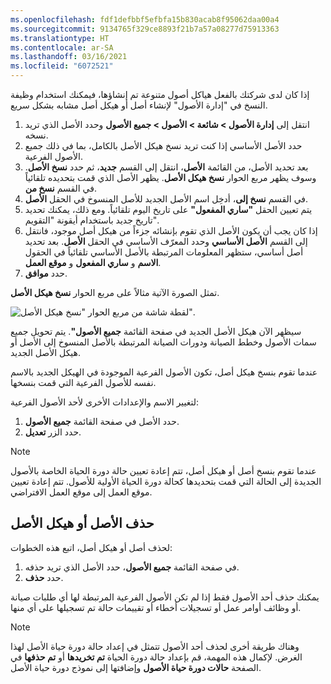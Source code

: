 ```yaml
---
ms.openlocfilehash: fdf1defbbf5efbfa15b830acab8f95062daa00a4
ms.sourcegitcommit: 9134765f329ce8893f21b7a57a08277d75913363
ms.translationtype: HT
ms.contentlocale: ar-SA
ms.lasthandoff: 03/16/2021
ms.locfileid: "6072521"
---
```

إذا كان لدى شركتك بالفعل هياكل أصول متنوعة تم إنشاؤها، فيمكنك استخدام وظيفة النسخ في "إدارة الأصول" لإنشاء أصل أو هيكل أصل مشابه بشكل سريع.

1.  انتقل إلى **إدارة الأصول > شائعة > الأصول > جميع الأصول** وحدد الأصل الذي تريد نسخه.
2.  حدد الأصل الأساسي إذا كنت تريد نسخ هيكل الأصل بالكامل، بما في ذلك جميع الأصول الفرعية.
3.  بعد تحديد الأصل، من القائمة **الأصل**، انتقل إلى القسم **جديد**، ثم حدد **نسخ الأصل**. وسوف يظهر مربع الحوار **نسخ هيكل الأصل**.
يظهر الأصل الذي قمت بتحديده تلقائياً في القسم **نسخ من**. 
4.  في القسم **نسخ إلى**، أدخِل اسم الأصل الجديد للأصل المنسوخ في الحقل **الأصل**.
5.  يتم تعيين الحقل **"ساري المفعول"** على تاريخ اليوم تلقائياً. ومع ذلك، يمكنك تحديد تاريخ جديد باستخدام أيقونة "التقويم".
6.  إذا كان يجب أن يكون الأصل الذي تقوم بإنشائه جزءاً من هيكل أصل موجود، فانتقل إلى القسم **الأصل الأساسي** وحدد المعرّف الأساسي في الحقل **الأصل**.
بعد تحديد أصل أساسي، ستظهر المعلومات المرتبطة بالأصل الأساسي تلقائياً في الحقول **الاسم** و **ساري المفعول** و **موقع العمل**.
7.  حدد **موافق**. 

تمثل الصورة الآتية مثالاً على مربع الحوار **نسخ هيكل الأصل**.

![لقطة شاشة من مربع الحوار "نسخ هيكل الأصل".](../media/copy-asset-structure-ssm.png)
 
سيظهر الآن هيكل الأصل الجديد في صفحة القائمة **جميع الأصول"**. يتم تحويل جميع سمات الأصول وخطط الصيانة ودورات الصيانة المرتبطة بالأصل المنسوخ إلى الأصل أو هيكل الأصل الجديد.

عندما تقوم بنسخ هيكل أصل، تكون الأصول الفرعية الموجودة في الهيكل الجديد بالاسم نفسه للأصول الفرعية التي قمت بنسخها. 

لتغيير الاسم والإعدادات الأخرى لأحد الأصول الفرعية:

1.  حدد الأصل في صفحة القائمة **جميع الأصول**. 
2.  حدد الزر **تعديل**.

> [!NOTE]
> عندما تقوم بنسخ أصل أو هيكل أصل، تتم إعادة تعيين حالة دورة الحياة الخاصة بالأصول الجديدة إلى الحالة التي قمت بتحديدها كحالة دورة الحياة الأولية للأصول. تتم إعادة تعيين موقع العمل إلى موقع العمل الافتراضي.

## <a name="delete-an-asset-or-asset-structure"></a>حذف الأصل أو هيكل الأصل
لحذف أصل أو هيكل أصل، اتبع هذه الخطوات:

1.  في صفحة القائمة **جميع الأصول**، حدد الأصل الذي تريد حذفه. 
2.  حدد **حذف**.

يمكنك حذف أحد الأصول فقط إذا لم تكن الأصول الفرعية المرتبطة لها أي طلبات صيانة أو وظائف أوامر عمل أو تسجيلات أخطاء أو تقييمات حالة تم تسجيلها على أي منها.

> [!NOTE]
> وهناك طريقة أخرى لحذف أحد الأصول تتمثل في إعداد حالة دورة حياة الأصل لهذا الغرض. لإكمال هذه المهمة، قم بإعداد حالة دورة الحياة **تم تخريدها** أو **تم حذفها** في الصفحة **حالات دورة حياة الأصول** وإضافتها إلى نموذج دورة حياة الأصل.


